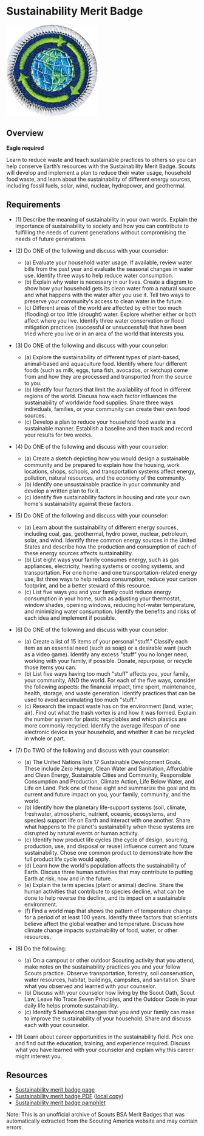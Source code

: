 

# Sustainability Merit Badge

![Sustainability Merit Badge](images/sustainability-merit-badge.jpg)

## Overview

**Eagle required**

Learn to reduce waste and teach sustainable practices to others so you can help conserve Earth’s resources with the Sustainability Merit Badge. Scouts will develop and implement a plan to reduce their water usage, household food waste, and learn about the sustainability of different energy sources, including fossil fuels, solar, wind, nuclear, hydropower, and geothermal.

## Requirements

* (1) Describe the meaning of sustainability in your own words. Explain the importance of sustainability to society and how you can contribute to fulfilling the needs of current generations without compromising the needs of future generations.
* (2) Do ONE of the following and discuss with your counselor:
    * (a) Evaluate your household water usage. If available, review water bills from the past year and evaluate the seasonal changes in water use. Identify three ways to help reduce water consumption.
    * (b) Explain why water is necessary in our lives. Create a diagram to show how your household gets its clean water from a natural source and what happens with the water after you use it. Tell two ways to preserve your community's access to clean water in the future.
    * (c) Different areas of the world are affected by either too much (flooding) or too little (drought) water. Explore whether either or both affect where you live. Identify three water conservation or flood mitigation practices (successful or unsuccessful) that have been tried where you live or in an area of the world that interests you.


* (3) Do ONE of the following and discuss with your counselor:
    * (a) Explore the sustainability of different types of plant-based, animal-based and aquaculture food. Identify where four different foods (such as milk, eggs, tuna fish, avocados, or ketchup) come from and how they are processed and transported from the source to you.
    * (b) Identify four factors that limit the availability of food in different regions of the world. Discuss how each factor influences the sustainability of worldwide food supplies. Share three ways individuals, families, or your community can create their own food sources.
    * (c) Develop a plan to reduce your household food waste in a sustainable manner. Establish a baseline and then track and record your results for two weeks.


* (4) Do ONE of the following and discuss with your counselor:
    * (a) Create a sketch depicting how you would design a sustainable community and be prepared to explain how the housing, work locations, shops, schools, and transportation systems affect energy, pollution, natural resources, and the economy of the community.
    * (b) Identify one unsustainable practice in your community and develop a written plan to fix it.
    * (c) Identify five sustainability factors in housing and rate your own home's sustainability against these factors.


* (5) Do ONE of the following and discuss with your counselor:
    * (a) Learn about the sustainability of different energy sources, including coal, gas, geothermal, hydro power, nuclear, petroleum, solar, and wind. Identify three common energy sources in the United States and describe how the production and consumption of each of these energy sources affects sustainability.
    * (b) List eight ways your family consumes energy, such as gas appliances, electricity, heating systems or cooling systems, and transportation. For one home- and one transportation-related energy use, list three ways to help reduce consumption, reduce your carbon footprint, and be a better steward of this resource.
    * (c) List five ways you and your family could reduce energy consumption in your home, such as adjusting your thermostat, window shades, opening windows, reducing hot-water temperature, and minimizing water consumption. Identify the benefits and risks of each idea and implement if possible.


* (6) Do ONE of the following and discuss with your counselor:
    * (a) Create a list of 15 items of your personal "stuff." Classify each item as an essential need (such as soap) or a desirable want (such as a video game). Identify any excess "stuff" you no longer need, working with your family, if possible. Donate, repurpose, or recycle those items you can.
    * (b) List five ways having too much "stuff" affects you, your family, your community, AND the world. For each of the five ways, consider the following aspects: the financial impact, time spent, maintenance, health, storage, and waste generation. Identify practices that can be used to avoid accumulating too much "stuff."
    * (c) Research the impact waste has on the environment (land, water, air). Find out what the trash vortex is and how it was formed. Explain the number system for plastic recyclables and which plastics are more commonly recycled. Identify the average lifespan of one electronic device in your household, and whether it can be recycled in whole or part.


* (7) Do TWO of the following and discuss with your counselor:
    * (a) The United Nations lists 17 Sustainable Development Goals. These include Zero Hunger, Clean Water and Sanitation, Affordable and Clean Energy, Sustainable Cities and Community, Responsible Consumption and Production, Climate Action, Life Below Water, and Life on Land. Pick one of these eight and summarize the goal and its current and future impact on you, your family, community, and the world.
    * (b) Identify how the planetary life-support systems (soil, climate, freshwater, atmospheric, nutrient, oceanic, ecosystems, and species) support life on Earth and interact with one another. Share what happens to the planet's sustainability when these systems are disrupted by natural events or human activity.
    * (c) Identify how product life cycles (the cycle of design, sourcing, production, use, and disposal or reuse) influence current and future sustainability. Chose one common product to demonstrate how the full product life cycle would apply.
    * (d) Learn how the world's population affects the sustainability of Earth. Discuss three human activities that may contribute to putting Earth at risk, now and in the future.
    * (e) Explain the term species (plant or animal) decline. Share the human activities that contribute to species decline, what can be done to help reverse the decline, and its impact on a sustainable environment.
    * (f) Find a world map that shows the pattern of temperature change for a period of at least 100 years. Identify three factors that scientists believe affect the global weather and temperature. Discuss how climate change impacts sustainability of food, water, or other resources.


* (8) Do the following:
    * (a) On a campout or other outdoor Scouting activity that you attend, make notes on the sustainability practices you and your fellow Scouts practice. Observe transportation, forestry, soil conservation, water resources, habitat, buildings, campsites, and sanitation. Share what you observed and learned with your counselor.
    * (b) Discuss with your counselor how living by the Scout Oath, Scout Law, Leave No Trace Seven Principles, and the Outdoor Code in your daily life helps promote sustainability.
    * (c) Identify 5 behavioral changes that you and your family can make to improve the sustainability of your household. Share and discuss each with your counselor.


* (9) Learn about career opportunities in the sustainability field. Pick one and find out the education, training, and experience required. Discuss what you have learned with your counselor and explain why this career might interest you.


## Resources

- [Sustainability merit badge page](https://www.scouting.org/merit-badges/sustainability/)
- [Sustainability merit badge PDF](https://filestore.scouting.org/filestore/Merit_Badge_ReqandRes/Sustainability.pdf) ([local copy](files/sustainability-merit-badge.pdf))
- [Sustainability merit badge pamphlet](https://www.scoutshop.org/sustainability-merit-badge-pamphlet-654372.html)

Note: This is an unofficial archive of Scouts BSA Merit Badges that was automatically extracted from the Scouting America website and may contain errors.